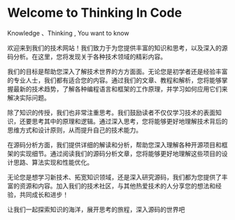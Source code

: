 # Welcome to Thinking In Code


Knowledge 、Thinking , You want to know

欢迎来到我们的技术网站！我们致力于为您提供丰富的知识和思考，以及深入的源码分析。在这里，您将发现关于各种技术领域的精彩内容。

我们的目标是帮助您深入了解技术世界的方方面面。无论您是初学者还是经验丰富的专业人士，我们都有适合您的内容。通过我们的文章、教程和解析，您将能够掌握最新的技术趋势，了解各种编程语言和框架的工作原理，并学习如何应用它们来解决实际问题。

除了知识的传授，我们也非常注重思考。我们鼓励读者不仅仅学习技术的表面知识，还要思考其中的原理和逻辑。通过深入思考，您将能够更好地理解技术背后的思维方式和设计原则，从而提升自己的技术能力。

在源码分析方面，我们提供详细的解读和分析，帮助您深入理解各种开源项目和框架的实现细节。通过阅读我们的源码分析文章，您将能够更好地理解这些项目的设计思路、算法实现和性能优化。

无论您是想学习新技术、拓宽知识领域，还是深入研究源码，我们都为您提供了丰富的资源和内容。加入我们的技术社区，与其他热爱技术的人分享您的想法和经验，共同成长和进步！

让我们一起探索知识的海洋，展开思考的旅程，深入源码的世界吧
    